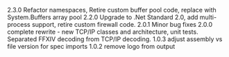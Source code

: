 2.3.0 Refactor namespaces, Retire custom buffer pool code, replace with System.Buffers array pool
2.2.0 Upgrade to .Net Standard 2.0, add multi-process support, retire custom firewall code.
2.0.1 Minor bug fixes
2.0.0 complete rewrite - new TCP/IP classes and architecture, unit tests.  Separated FFXIV decoding from TCP/IP decoding.
1.0.3 adjust assembly vs file version for spec imports
1.0.2 remove logo from output